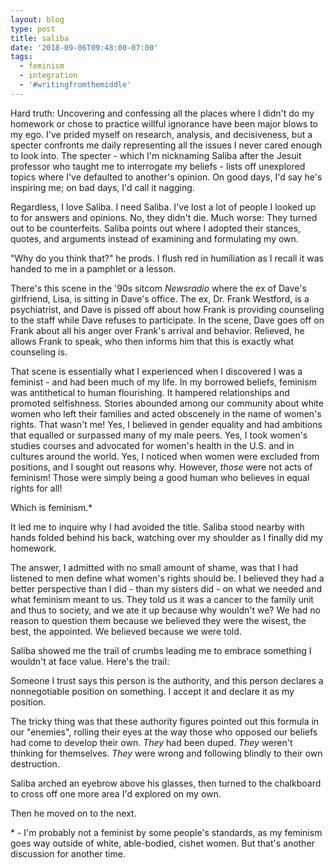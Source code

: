 ```yaml
---
layout: blog
type: post
title: saliba
date: '2018-09-06T09:48:00-07:00'
tags:
  - feminism
  - integration
  - '#writingfromthemiddle'
---
```

Hard truth: Uncovering and confessing all the places where I didn't do my homework or chose to practice willful ignorance have been major blows to my ego. I've prided myself on research, analysis, and decisiveness, but a specter confronts me daily representing all the issues I never cared enough to look into. The specter - which I'm nicknaming Saliba after the Jesuit professor who taught me to interrogate my beliefs - lists off unexplored topics where I've defaulted to another's opinion. On good days, I'd say he's inspiring me; on bad days, I'd call it nagging.

Regardless, I love Saliba. I need Saliba. I've lost a lot of people I looked up to for answers and opinions. No, they didn't die. Much worse: They turned out to be counterfeits. Saliba points out where I adopted their stances, quotes, and arguments instead of examining and formulating my own.

"Why do you think that?" he prods. I flush red in humiliation as I recall it was handed to me in a pamphlet or a lesson.

There's this scene in the '90s sitcom _Newsradio_ where the ex of Dave's girlfriend, Lisa, is sitting in Dave's office. The ex, Dr. Frank Westford, is a psychiatrist, and Dave is pissed off about how Frank is providing counseling to the staff while Dave refuses to participate. In the scene, Dave goes off on Frank about all his anger over Frank's arrival and behavior. Relieved, he allows Frank to speak, who then informs him that this is exactly what counseling is.

That scene is essentially what I experienced when I discovered I was a feminist - and had been much of my life. In my borrowed beliefs, feminism was antithetical to human flourishing. It hampered relationships and promoted selfishness. Stories abounded among our community about white women who left their families and acted obscenely in the name of women's rights. That wasn't me! Yes, I believed in gender equality and had ambitions that equalled or surpassed many of my male peers. Yes, I took women's studies courses and advocated for women's health in the U.S. and in cultures around the world. Yes, I noticed when women were excluded from positions, and I sought out reasons why. However, _those_ were not acts of feminism! Those were simply being a good human who believes in equal rights for all!

Which is feminism.*

It led me to inquire why I had avoided the title. Saliba stood nearby with hands folded behind his back, watching over my shoulder as I finally did my homework.

The answer, I admitted with no small amount of shame, was that I had listened to men define what women's rights should be. I believed they had a better perspective than I did - than my sisters did - on what we needed and what feminism meant to us. They told us it was a cancer to the family unit and thus to society, and we ate it up because why wouldn't we? We had no reason to question them because we believed they were the wisest, the best, the appointed. We believed because we were told.

Saliba showed me the trail of crumbs leading me to embrace something I wouldn't at face value. Here's the trail:

Someone I trust says this person is the authority, and this person declares a nonnegotiable position on something. I accept it and declare it as my position.

The tricky thing was that these authority figures pointed out this formula in our "enemies", rolling their eyes at the way those who opposed our beliefs had come to develop their own. _They_ had been duped. _They_ weren't thinking for themselves. _They_ were wrong and following blindly to their own destruction.

Saliba arched an eyebrow above his glasses, then turned to the chalkboard to cross off one more area I'd explored on my own.

Then he moved on to the next.

\* - I'm probably not a feminist by some people's standards, as my feminism goes way outside of white, able-bodied, cishet women. But that's another discussion for another time.
